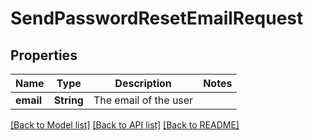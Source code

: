 # SendPasswordResetEmailRequest

## Properties

Name | Type | Description | Notes
------------ | ------------- | ------------- | -------------
**email** | **String** | The email of the user | 

[[Back to Model list]](../README.md#documentation-for-models) [[Back to API list]](../README.md#documentation-for-api-endpoints) [[Back to README]](../README.md)


